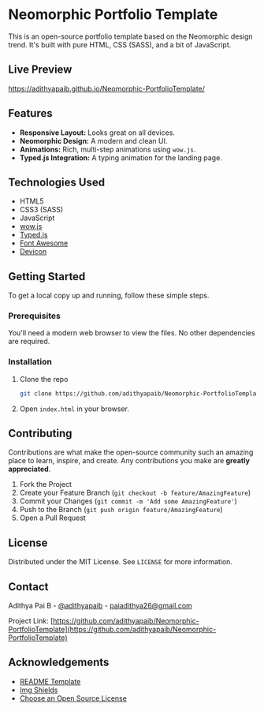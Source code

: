# Neomorphic Portfolio Template

This is an open-source portfolio template based on the Neomorphic design trend. It's built with pure HTML, CSS (SASS), and a bit of JavaScript.

## Live Preview

https://adithyapaib.github.io/Neomorphic-PortfolioTemplate/

## Features

-   **Responsive Layout:** Looks great on all devices.
-   **Neomorphic Design:** A modern and clean UI.
-   **Animations:** Rich, multi-step animations using `wow.js`.
-   **Typed.js Integration:** A typing animation for the landing page.

## Technologies Used

-   HTML5
-   CSS3 (SASS)
-   JavaScript
-   [wow.js](https://wowjs.uk/)
-   [Typed.js](https://github.com/mattboldt/typed.js)
-   [Font Awesome](https://fontawesome.com/)
-   [Devicon](https://devicon.dev/)

## Getting Started

To get a local copy up and running, follow these simple steps.

### Prerequisites

You'll need a modern web browser to view the files. No other dependencies are required.

### Installation

1.  Clone the repo
    ```sh
    git clone https://github.com/adithyapaib/Neomorphic-PortfolioTemplate.git
    ```
2.  Open `index.html` in your browser.

## Contributing

Contributions are what make the open-source community such an amazing place to learn, inspire, and create. Any contributions you make are **greatly appreciated**.

1.  Fork the Project
2.  Create your Feature Branch (`git checkout -b feature/AmazingFeature`)
3.  Commit your Changes (`git commit -m 'Add some AmazingFeature'`)
4.  Push to the Branch (`git push origin feature/AmazingFeature`)
5.  Open a Pull Request

## License

Distributed under the MIT License. See `LICENSE` for more information.

## Contact

Adithya Pai B - [@adithyapaib](https://twitter.com/adithyapaib) - paiadithya26@gmail.com

Project Link: [https://github.com/adithyapaib/Neomorphic-PortfolioTemplate](https://github.com/adithyapaib/Neomorphic-PortfolioTemplate)

## Acknowledgements

-   [README Template](https://github.com/othneildrew/Best-README-Template)
-   [Img Shields](https://shields.io)
-   [Choose an Open Source License](https://choosealicense.com)
